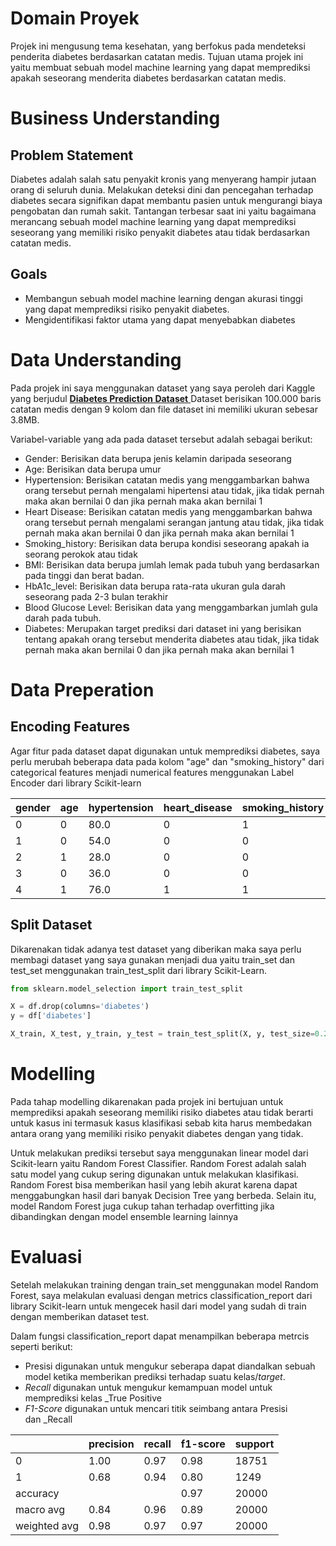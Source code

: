 # Domain Proyek
Projek ini mengusung tema kesehatan, yang berfokus pada mendeteksi penderita diabetes berdasarkan catatan medis. Tujuan utama projek ini yaitu membuat sebuah model machine learning yang dapat memprediksi apakah seseorang menderita diabetes berdasarkan catatan medis.

# Business Understanding

## Problem Statement
Diabetes adalah salah satu penyakit kronis yang menyerang hampir jutaan orang di seluruh dunia. Melakukan deteksi dini dan pencegahan terhadap diabetes secara signifikan dapat membantu pasien untuk mengurangi biaya pengobatan dan rumah sakit. Tantangan terbesar saat ini yaitu bagaimana merancang sebuah model machine learning yang dapat memprediksi seseorang yang memiliki risiko penyakit diabetes atau tidak berdasarkan catatan medis.
## Goals
- Membangun sebuah model machine learning dengan akurasi tinggi yang dapat memprediksi risiko penyakit diabetes.
- Mengidentifikasi faktor utama yang dapat menyebabkan diabetes
# Data Understanding
Pada projek ini saya menggunakan dataset yang saya peroleh dari Kaggle yang berjudul [**Diabetes Prediction Dataset** ](https://www.kaggle.com/datasets/iammustafatz/diabetes-prediction-dataset) Dataset berisikan 100.000 baris catatan medis dengan 9 kolom dan file dataset ini memiliki ukuran sebesar 3.8MB.

Variabel-variable yang ada pada dataset tersebut adalah sebagai berikut:
- Gender: Berisikan data berupa jenis kelamin daripada seseorang
- Age: Berisikan data berupa umur
- Hypertension: Berisikan catatan medis yang menggambarkan bahwa orang tersebut pernah mengalami hipertensi atau tidak, jika tidak pernah maka akan bernilai 0 dan jika pernah maka akan bernilai 1
- Heart Disease: Berisikan catatan medis yang menggambarkan bahwa orang tersebut pernah mengalami serangan jantung atau tidak, jika tidak pernah maka akan bernilai 0 dan jika pernah maka akan bernilai 1
- Smoking_history: Berisikan data berupa kondisi seseorang apakah ia seorang perokok atau tidak
- BMI: Berisikan data berupa jumlah lemak pada tubuh yang berdasarkan pada tinggi dan berat badan.
- HbA1c_level: Berisikan data berupa rata-rata ukuran gula darah seseorang pada 2-3 bulan terakhir
- Blood Glucose Level: Berisikan data yang menggambarkan jumlah gula darah pada tubuh.
- Diabetes: Merupakan target prediksi dari dataset ini yang berisikan tentang apakah orang tersebut menderita diabetes atau tidak,  jika tidak pernah maka akan bernilai 0 dan jika pernah maka akan bernilai 1
# Data Preperation

## Encoding Features
Agar fitur pada dataset dapat digunakan untuk memprediksi diabetes, saya perlu merubah beberapa data pada kolom "age" dan "smoking_history" dari categorical features menjadi numerical features menggunakan Label Encoder dari library Scikit-learn

| gender | age | hypertension | heart_disease | smoking_history | bmi | HbA1c_level | blood_glucose_level | diabetes |     |
| ------ | --- | ------------ | ------------- | --------------- | --- | ----------- | ------------------- | -------- | --- |
| 0      | 0   | 80.0         | 0             | 1               | 4   | 25.19       | 6.6                 | 140      | 0   |
| 1      | 0   | 54.0         | 0             | 0               | 0   | 27.32       | 6.6                 | 80       | 0   |
| 2      | 1   | 28.0         | 0             | 0               | 4   | 27.32       | 5.7                 | 158      | 0   |
| 3      | 0   | 36.0         | 0             | 0               | 1   | 23.45       | 5.0                 | 155      | 0   |
| 4      | 1   | 76.0         | 1             | 1               | 1   | 20.14       | 4.8                 | 155      | 0   |
## Split Dataset
Dikarenakan tidak adanya test dataset yang diberikan maka saya perlu membagi dataset yang saya gunakan menjadi dua yaitu train_set dan test_set menggunakan train_test_split dari library Scikit-Learn.

```Python
from sklearn.model_selection import train_test_split

X = df.drop(columns='diabetes')
y = df['diabetes']

X_train, X_test, y_train, y_test = train_test_split(X, y, test_size=0.2, random_state=0)
```
# Modelling
Pada tahap modelling dikarenakan pada projek ini bertujuan untuk memprediksi apakah seseorang memiliki risiko diabetes atau tidak berarti untuk kasus ini termasuk kasus klasifikasi sebab kita harus membedakan antara orang yang memiliki risiko penyakit diabetes dengan yang tidak. 

Untuk melakukan prediksi tersebut saya menggunakan linear model dari Scikit-learn yaitu Random Forest Classifier. Random Forest adalah salah satu model yang cukup sering digunakan untuk melakukan klasifikasi. Random Forest bisa memberikan hasil yang lebih akurat karena dapat menggabungkan hasil dari banyak Decision Tree yang berbeda. Selain itu, model Random Forest juga cukup tahan terhadap overfitting jika dibandingkan dengan model ensemble learning lainnya
# Evaluasi
Setelah melakukan training dengan train_set menggunakan model Random Forest, saya melakulan evaluasi dengan metrics classification_report dari library Scikit-learn untuk mengecek hasil dari model yang sudah di train dengan memberikan dataset test. 

Dalam fungsi classification_report dapat menampilkan beberapa metrcis seperti berikut:
- Presisi digunakan untuk mengukur seberapa dapat diandalkan sebuah model ketika memberikan prediksi terhadap suatu kelas/_target_.
- _Recall_ digunakan untuk mengukur kemampuan model untuk memprediksi kelas _True Positive
- _F1-Score_ digunakan untuk mencari titik seimbang antara Presisi dan _Recall

|              | precision | recall | f1-score | support |
| ------------ | --------- | ------ | -------- | ------- |
| 0            | 1.00      | 0.97   | 0.98     | 18751   |
| 1            | 0.68      | 0.94   | 0.80     | 1249    |
| accuracy     |           |        | 0.97     | 20000   |
| macro avg    | 0.84      | 0.96   | 0.89     | 20000   |
| weighted avg | 0.98      | 0.97   | 0.97     | 20000   |
